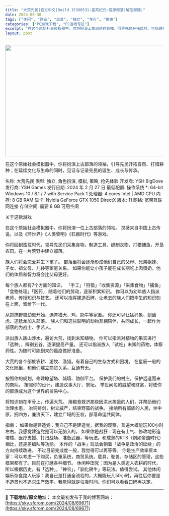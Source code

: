```yaml
---
title: "大荒先民|官方中文|Build.15380531-蛮荒纪元-荒原部落|解压即撸|"
date: 2024-08-30
tags: ["休闲", "建造", "恋爱", "独立", "生存", "策略"]
categories: ["PC游戏下载", "PC游戏专区"]
excerpt: "在这个原始社会模拟器中，你将扮演上古部落的领袖，引导先民开拓自然、打猎耕种；在延续文化与生命的同时，见证与记录先民的诞生、成长与传承。 名称: 大荒先民 类型: 独立, 角色扮演, 模拟, 策略, 抢先体验 开发商: YSH BigDove 发行商: YSH Games 发行日期: 2024 年 2&hellip;"
layout: post
---
```


<img class="aligncenter size-full wp-image-69672" src="https://sky.sfcrom.com/wp-content/uploads/2024/08/2024083011133959.webp" alt="" width="616" height="353" />

在这个原始社会模拟器中，你将扮演上古部落的领袖，引导先民开拓自然、打猎耕种；在延续文化与生命的同时，见证与记录先民的诞生、成长与传承。

名称: 大荒先民
类型: 独立, 角色扮演, 模拟, 策略, 抢先体验
开发商: YSH BigDove
发行商: YSH Games
发行日期: 2024 年 2 月 27 日
最低配置:
操作系统 *: 64-bit Windows 10 / 8.1 / 7 with Service Pack 1
处理器: 4 cores Intel | AMD CPU
内存: 8 GB RAM
显卡: Nvidia GeForce GTX 1050
DirectX 版本: 11
网络: 宽带互联网连接
存储空间: 需要 8 GB 可用空间

关于这款游戏

在这个原始社会模拟器中，你将扮演一位上古部落的领袖。
灵感来自中国上古传说，以及《环世界》《人类黎明》《石器时代》等游戏。

你将回到蛮荒时代，领导先民们采集食物，制造工具，缝制衣物，打猎捕鱼，开垦农田。在一片荒野中建立部落。

族人们将会恋爱并生下孩子。
部落里将会逐渐形成他们自己的父母、兄弟姐妹、子女、祖父母、儿孙等家庭关系。
如果你能让小孩子能在成长期吃上肉蛋奶，他们的体质和智力将会比父母更好。

每个族人都有7个方面的知识。
「手工」「狩猎」「收集资源」「采集食物」「捕鱼」「食物处理」「医药」
随着他们的劳动，逐渐积累知识。
你可以为幼年族人指派老师，传授知识与技艺。
还可以指挥建造石碑，让老去的族人们把毕生的知识刻在上面，留给下一代。

从抓捕野兽幼崽开始，选育猎犬、鸡、奶牛等家畜。
你还可以让猛犸象、剑齿虎、迅猛龙加入部落。
族人们和这些聪明的动物互相陪伴，共同成长，一起作为部落的为战士、手艺人。

派出族人跋山涉水，遍访大荒，找到未知植物。
你可以指派对植物的果实进行「选种」，辨别五谷，逐渐提高产量。
还可以指派族人「试吃」未知的药物，体察药性。为随时可能到来的瘟疫做好准备。

大荒的各个部族农耕、游牧、渔猎。有着自己的生存方式和困境。
在星辰一般的文化圈里，和他们建立商贸关系，互通有无。

按照你的规划，修建瞭望塔、城墙、防御平台。
保护我们的村庄，保护远道而来的商队。
按照你的设计，建造议事大厅、祭坛。
举世闻名的威望和财富，将使你的部族成为这个世界的贸易中心。

将知识刻在甲骨上，传遍大荒。
用粮食救济那些因洪水挨饿的人们，并帮助他们治理水患，
冶铜铸剑，树立威严，结束野蛮的战争。
接纳所有部族的人民，坐中原，拥四方，兼济天下，建立广域的王权，部落命运共同体。

指南：
如果你是建造党：我自己不是建造党，据我的观察，普遍大概能玩100小时左右。我感觉建造党是可以无脑入的。
如果你是战狂：现在有士气、修改地形造塔楼、医疗支援、打扫战场、准备武器，等玩法。和成熟的RTS（例如帝国时代）相比，还是差编队等功能。
本作的「战争」玩法会朝着「战争是政治的延续」的方向持续改进。
不过目前完成度一般，我觉得可以再等等。
你是生产效率资本家：可以考虑一下购买，负重系统，商贸系统，载具，驼兽，存储区的管理，这些框架都有了。目前在打磨各种细节。
休闲种田党：因为是人类迈入农耕的时代，所以根据历史，有「选种」，「神农」，「驯化耕牛」等玩法。值得尝试。
其他休闲娱乐杂食路人玩家：我自己是打通全流程的，大概能玩儿50小时，再往后你要是不造景也不追求生产效率，我觉得就是垃圾时间。你们可以看看口碑再决定。

---
📖 **下载地址/原文地址：** 本文最初发布于我的博客网站：[https://sky.sfcrom.com/2024/08/69671](https://sky.sfcrom.com/2024/08/69671)
